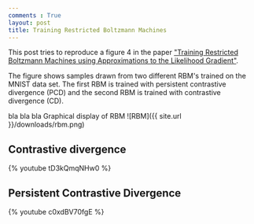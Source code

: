 ```yaml
---
comments : True
layout: post
title: Training Restricted Boltzmann Machines
---
```

This post tries to reproduce a figure 4 in the paper ["Training Restricted Boltzmann Machines using Approximations to the Likelihood Gradient"](http://www.cs.utoronto.ca/~tijmen/pcd/pcd.pdf). 

The figure shows samples drawn from two different RBM's trained on the MNIST data set. The first RBM is trained with persistent contrastive divergence (PCD) and the second RBM is trained with contrastive divergence (CD). 

 bla bla bla
Graphical display of RBM
![RBM]({{ site.url }}/downloads/rbm.png)
## Contrastive divergence
{% youtube tD3kQmqNHw0 %}


## Persistent Contrastive Divergence 
{% youtube c0xdBV70fgE %}

